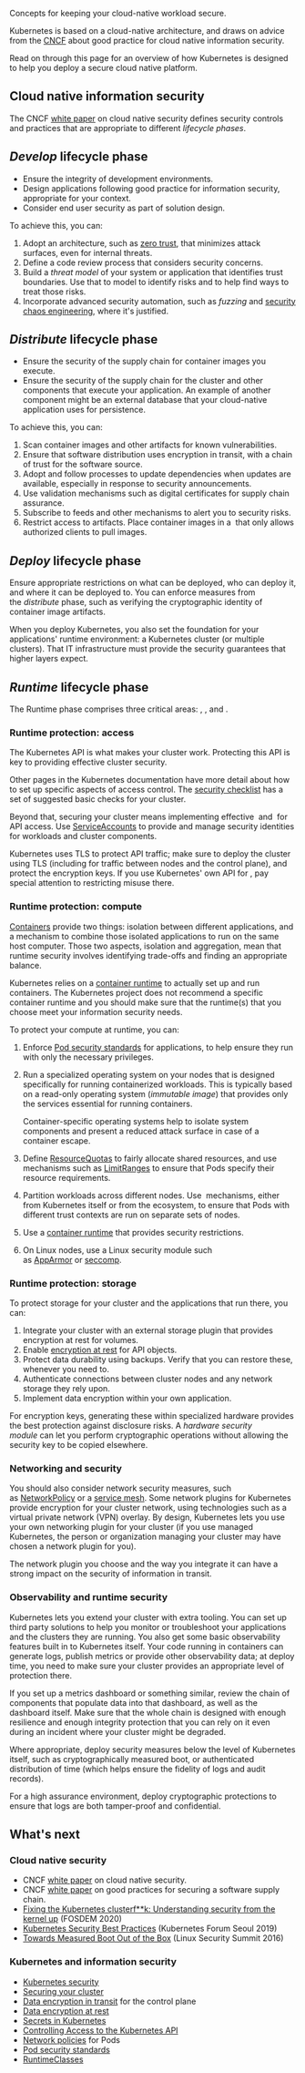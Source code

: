 Concepts for keeping your cloud-native workload secure.

Kubernetes is based on a cloud-native architecture, and draws on advice from the [CNCF](https://cncf.io/) about good practice for cloud native information security.

Read on through this page for an overview of how Kubernetes is designed to help you deploy a secure cloud native platform.

## Cloud native information security[](https://kubernetes.io/docs/concepts/security/cloud-native-security/#cloud-native-information-security)

The CNCF [white paper](https://github.com/cncf/tag-security/blob/main/community/resources/security-whitepaper/v2/CNCF_cloud-native-security-whitepaper-May2022-v2.pdf) on cloud native security defines security controls and practices that are appropriate to different _lifecycle phases_.

## _Develop_ lifecycle phase[](https://kubernetes.io/docs/concepts/security/cloud-native-security/#lifecycle-phase-develop)

- Ensure the integrity of development environments.
- Design applications following good practice for information security, appropriate for your context.
- Consider end user security as part of solution design.

To achieve this, you can:

1. Adopt an architecture, such as [zero trust](https://glossary.cncf.io/zero-trust-architecture/), that minimizes attack surfaces, even for internal threats.
2. Define a code review process that considers security concerns.
3. Build a _threat model_ of your system or application that identifies trust boundaries. Use that to model to identify risks and to help find ways to treat those risks.
4. Incorporate advanced security automation, such as _fuzzing_ and [security chaos engineering](https://glossary.cncf.io/security-chaos-engineering/), where it's justified.

## _Distribute_ lifecycle phase[](https://kubernetes.io/docs/concepts/security/cloud-native-security/#lifecycle-phase-distribute)

- Ensure the security of the supply chain for container images you execute.
- Ensure the security of the supply chain for the cluster and other components that execute your application. An example of another component might be an external database that your cloud-native application uses for persistence.

To achieve this, you can:

1. Scan container images and other artifacts for known vulnerabilities.
2. Ensure that software distribution uses encryption in transit, with a chain of trust for the software source.
3. Adopt and follow processes to update dependencies when updates are available, especially in response to security announcements.
4. Use validation mechanisms such as digital certificates for supply chain assurance.
5. Subscribe to feeds and other mechanisms to alert you to security risks.
6. Restrict access to artifacts. Place container images in a [](https://kubernetes.io/docs/concepts/containers/images/#using-a-private-registry) that only allows authorized clients to pull images.

## _Deploy_ lifecycle phase[](https://kubernetes.io/docs/concepts/security/cloud-native-security/#lifecycle-phase-deploy)

Ensure appropriate restrictions on what can be deployed, who can deploy it, and where it can be deployed to. You can enforce measures from the _distribute_ phase, such as verifying the cryptographic identity of container image artifacts.

When you deploy Kubernetes, you also set the foundation for your applications' runtime environment: a Kubernetes cluster (or multiple clusters). That IT infrastructure must provide the security guarantees that higher layers expect.

## _Runtime_ lifecycle phase[](https://kubernetes.io/docs/concepts/security/cloud-native-security/#lifecycle-phase-runtime)

The Runtime phase comprises three critical areas: [](https://kubernetes.io/docs/concepts/security/cloud-native-security/#protection-runtime-access), [](https://kubernetes.io/docs/concepts/security/cloud-native-security/#protection-runtime-compute), and [](https://kubernetes.io/docs/concepts/security/cloud-native-security/#protection-runtime-storage).

### Runtime protection: access[](https://kubernetes.io/docs/concepts/security/cloud-native-security/#protection-runtime-access)

The Kubernetes API is what makes your cluster work. Protecting this API is key to providing effective cluster security.

Other pages in the Kubernetes documentation have more detail about how to set up specific aspects of access control. The [security checklist](https://kubernetes.io/docs/concepts/security/security-checklist/) has a set of suggested basic checks for your cluster.

Beyond that, securing your cluster means implementing effective [](https://kubernetes.io/docs/concepts/security/controlling-access/#authentication) and [](https://kubernetes.io/docs/concepts/security/controlling-access/#authorization) for API access. Use [ServiceAccounts](https://kubernetes.io/docs/concepts/security/service-accounts/) to provide and manage security identities for workloads and cluster components.

Kubernetes uses TLS to protect API traffic; make sure to deploy the cluster using TLS (including for traffic between nodes and the control plane), and protect the encryption keys. If you use Kubernetes' own API for [](https://kubernetes.io/docs/reference/access-authn-authz/certificate-signing-requests/#certificate-signing-requests), pay special attention to restricting misuse there.

### Runtime protection: compute[](https://kubernetes.io/docs/concepts/security/cloud-native-security/#protection-runtime-compute)

[Containers](https://kubernetes.io/docs/concepts/containers/) provide two things: isolation between different applications, and a mechanism to combine those isolated applications to run on the same host computer. Those two aspects, isolation and aggregation, mean that runtime security involves identifying trade-offs and finding an appropriate balance.

Kubernetes relies on a [container runtime](https://kubernetes.io/docs/setup/production-environment/container-runtimes) to actually set up and run containers. The Kubernetes project does not recommend a specific container runtime and you should make sure that the runtime(s) that you choose meet your information security needs.

To protect your compute at runtime, you can:

1. Enforce [Pod security standards](https://kubernetes.io/docs/concepts/security/pod-security-standards/) for applications, to help ensure they run with only the necessary privileges.
    
2. Run a specialized operating system on your nodes that is designed specifically for running containerized workloads. This is typically based on a read-only operating system (_immutable image_) that provides only the services essential for running containers.
    
    Container-specific operating systems help to isolate system components and present a reduced attack surface in case of a container escape.
    
3. Define [ResourceQuotas](https://kubernetes.io/docs/concepts/policy/resource-quotas/) to fairly allocate shared resources, and use mechanisms such as [LimitRanges](https://kubernetes.io/docs/concepts/policy/limit-range/) to ensure that Pods specify their resource requirements.
    
4. Partition workloads across different nodes. Use [](https://kubernetes.io/docs/concepts/scheduling-eviction/assign-pod-node/#node-isolation-restriction) mechanisms, either from Kubernetes itself or from the ecosystem, to ensure that Pods with different trust contexts are run on separate sets of nodes.
    
5. Use a [container runtime](https://kubernetes.io/docs/setup/production-environment/container-runtimes) that provides security restrictions.
    
6. On Linux nodes, use a Linux security module such as [AppArmor](https://kubernetes.io/docs/tutorials/security/apparmor/) or [seccomp](https://kubernetes.io/docs/tutorials/security/seccomp/).
    

### Runtime protection: storage[](https://kubernetes.io/docs/concepts/security/cloud-native-security/#protection-runtime-storage)

To protect storage for your cluster and the applications that run there, you can:

1. Integrate your cluster with an external storage plugin that provides encryption at rest for volumes.
2. Enable [encryption at rest](https://kubernetes.io/docs/tasks/administer-cluster/encrypt-data/) for API objects.
3. Protect data durability using backups. Verify that you can restore these, whenever you need to.
4. Authenticate connections between cluster nodes and any network storage they rely upon.
5. Implement data encryption within your own application.

For encryption keys, generating these within specialized hardware provides the best protection against disclosure risks. A _hardware security module_ can let you perform cryptographic operations without allowing the security key to be copied elsewhere.

### Networking and security[](https://kubernetes.io/docs/concepts/security/cloud-native-security/#networking-and-security)

You should also consider network security measures, such as [NetworkPolicy](https://kubernetes.io/docs/concepts/services-networking/network-policies/) or a [service mesh](https://glossary.cncf.io/service-mesh/). Some network plugins for Kubernetes provide encryption for your cluster network, using technologies such as a virtual private network (VPN) overlay. By design, Kubernetes lets you use your own networking plugin for your cluster (if you use managed Kubernetes, the person or organization managing your cluster may have chosen a network plugin for you).

The network plugin you choose and the way you integrate it can have a strong impact on the security of information in transit.

### Observability and runtime security[](https://kubernetes.io/docs/concepts/security/cloud-native-security/#observability-and-runtime-security)

Kubernetes lets you extend your cluster with extra tooling. You can set up third party solutions to help you monitor or troubleshoot your applications and the clusters they are running. You also get some basic observability features built in to Kubernetes itself. Your code running in containers can generate logs, publish metrics or provide other observability data; at deploy time, you need to make sure your cluster provides an appropriate level of protection there.

If you set up a metrics dashboard or something similar, review the chain of components that populate data into that dashboard, as well as the dashboard itself. Make sure that the whole chain is designed with enough resilience and enough integrity protection that you can rely on it even during an incident where your cluster might be degraded.

Where appropriate, deploy security measures below the level of Kubernetes itself, such as cryptographically measured boot, or authenticated distribution of time (which helps ensure the fidelity of logs and audit records).

For a high assurance environment, deploy cryptographic protections to ensure that logs are both tamper-proof and confidential.

## What's next[](https://kubernetes.io/docs/concepts/security/cloud-native-security/#what-s-next)

### Cloud native security[](https://kubernetes.io/docs/concepts/security/cloud-native-security/#further-reading-cloud-native)

- CNCF [white paper](https://github.com/cncf/tag-security/blob/main/community/resources/security-whitepaper/v2/CNCF_cloud-native-security-whitepaper-May2022-v2.pdf) on cloud native security.
- CNCF [white paper](https://github.com/cncf/tag-security/blob/f80844baaea22a358f5b20dca52cd6f72a32b066/supply-chain-security/supply-chain-security-paper/CNCF_SSCP_v1.pdf) on good practices for securing a software supply chain.
- [Fixing the Kubernetes clusterf**k: Understanding security from the kernel up](https://archive.fosdem.org/2020/schedule/event/kubernetes/) (FOSDEM 2020)
- [Kubernetes Security Best Practices](https://www.youtube.com/watch?v=wqsUfvRyYpw) (Kubernetes Forum Seoul 2019)
- [Towards Measured Boot Out of the Box](https://www.youtube.com/watch?v=EzSkU3Oecuw) (Linux Security Summit 2016)

### Kubernetes and information security[](https://kubernetes.io/docs/concepts/security/cloud-native-security/#further-reading-k8s)

- [Kubernetes security](https://kubernetes.io/docs/concepts/security/)
- [Securing your cluster](https://kubernetes.io/docs/tasks/administer-cluster/securing-a-cluster/)
- [Data encryption in transit](https://kubernetes.io/docs/tasks/tls/managing-tls-in-a-cluster/) for the control plane
- [Data encryption at rest](https://kubernetes.io/docs/tasks/administer-cluster/encrypt-data/)
- [Secrets in Kubernetes](https://kubernetes.io/docs/concepts/configuration/secret/)
- [Controlling Access to the Kubernetes API](https://kubernetes.io/docs/concepts/security/controlling-access/)
- [Network policies](https://kubernetes.io/docs/concepts/services-networking/network-policies/) for Pods
- [Pod security standards](https://kubernetes.io/docs/concepts/security/pod-security-standards/)
- [RuntimeClasses](https://kubernetes.io/docs/concepts/containers/runtime-class/)
